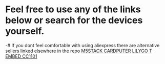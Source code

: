 # Feel free to use any of the links below or search for the devices yourself.
-# If you dont feel comfortable with using aliexpress there are alternative sellers linked elsewhere in the repo
[M5STACK CARDPUTER](https://s.click.aliexpress.com/e/_on7mqmG)
[LILYGO T EMBED CC1101](https://s.click.aliexpress.com/e/_on6dHhe)
